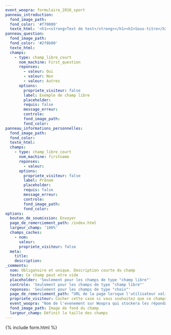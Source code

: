 ```yaml
---
event_woopra: formulaire_2016_sport
panneau_introduction:
  fond_image_path:
  fond_color: '#f70000'
  texte_html: '<h1><strong>Text de test</strong></h1><h2>Sous-titre</h2>'
panneau_question:
  fond_image_path:
  fond_color: '#2f8b00'
  texte_html:
  champs:
    - type: champ_libre_court
      nom_machine: First_question
      reponses:
        - valeur: Oui
        - valeur: Non
        - valeur: Autres
      options:
        propriete_visiteur: false
        label: Exemple de champ libre
        placeholder:
        requis: false
        message_erreur:
        controle:
        fond_image_path:
        fond_color:
panneau_informations_personnelles:
  fond_image_path:
  fond_color:
  texte_html:
  champs:
    - type: champ_libre_court
      nom_machine: firstname
      reponses:
        - valeur:
      options:
        propriete_visiteur: false
        label: Prénom
        placeholder:
        requis: false
        message_erreur:
        controle:
        fond_image_path:
        fond_color:
options:
  bouton_de_soumission: Envoyer
  page_de_remerciement_path: /index.html
  largeur_champ: '100%'
  champs_caches:
    - nom:
      valeur:
      propriete_visiteur: false
  meta:
    title:
    description:
_comments:
  nom: Obligatoire et unique. Description courte du champ
  texte: Ce champ peut etre vide
  placeholder: 'Seulement pour les champs de type "champ libre"'
  controle: 'Seulement pour les champs de type "champ libre"'
  reponses: 'Seulement pour les champs de type "choix"'
  page_de_remerciement_path: "URL de la page lorsque l'utilisateur valide le formulaire"
  propriete_visiteur: Cocher cette case si vous souhaitez que ce champs remonte dans les propriété du visiteur sur Woopra
  event_woopra: "Nom de l'evenement sur Woopra qui stockera les répondants <a href=\"http://google.com\" target=\"_blank\">blabla</a>"
  fond_image_path: Image de fond du champ
  largeur_champ: Définit la taille des champs
---
```

{% include form.html %}

